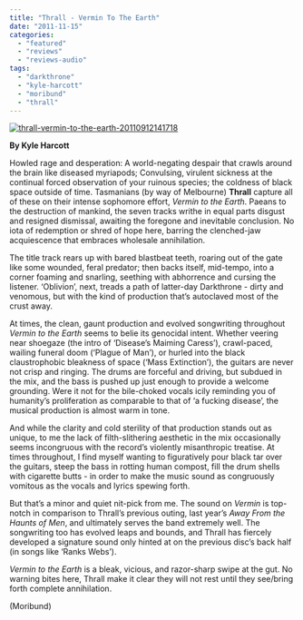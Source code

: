 ```yaml
---
title: "Thrall - Vermin To The Earth"
date: "2011-11-15"
categories: 
  - "featured"
  - "reviews"
  - "reviews-audio"
tags: 
  - "darkthrone"
  - "kyle-harcott"
  - "moribund"
  - "thrall"
---
```


[![](http://www.hellbound.ca/wp-content/uploads/2011/11/thrall-vermin-to-the-earth-20110912141718.jpg "thrall-vermin-to-the-earth-20110912141718")](http://www.hellbound.ca/wp-content/uploads/2011/11/thrall-vermin-to-the-earth-20110912141718.jpg)

**By Kyle Harcott**

Howled rage and desperation: A world-negating despair that crawls around the brain like diseased myriapods; Convulsing, virulent sickness at the continual forced observation of your ruinous species; the coldness of black space outside of time. Tasmanians (by way of Melbourne) **Thrall** capture all of these on their intense sophomore effort, _Vermin to the Earth_. Paeans to the destruction of mankind, the seven tracks writhe in equal parts disgust and resigned dismissal, awaiting the foregone and inevitable conclusion. No iota of redemption or shred of hope here, barring the clenched-jaw acquiescence that embraces wholesale annihilation.

The title track rears up with bared blastbeat teeth, roaring out of the gate like some wounded, feral predator; then backs itself, mid-tempo, into a corner foaming and snarling, seething with abhorrence and cursing the listener. ‘Oblivion’, next, treads a path of latter-day Darkthrone - dirty and venomous, but with the kind of production that’s autoclaved most of the crust away.

At times, the clean, gaunt production and evolved songwriting throughout _Vermin to the Earth_ seems to belie its genocidal intent. Whether veering near shoegaze (the intro of ‘Disease’s Maiming Caress’), crawl-paced, wailing funeral doom (‘Plague of Man’), or hurled into the black claustrophobic bleakness of space (‘Mass Extinction’), the guitars are never not crisp and ringing. The drums are forceful and driving, but subdued in the mix, and the bass is pushed up just enough to provide a welcome grounding. Were it not for the bile-choked vocals icily reminding you of humanity’s proliferation as comparable to that of ‘a fucking disease’, the musical production is almost warm in tone.

And while the clarity and cold sterility of that production stands out as unique, to me the lack of filth-slithering aesthetic in the mix occasionally seems incongruous with the record’s violently misanthropic treatise. At times throughout, I find myself wanting to figuratively pour black tar over the guitars, steep the bass in rotting human compost, fill the drum shells with cigarette butts - in order to make the music sound as congruously vomitous as the vocals and lyrics spewing forth.

But that’s a minor and quiet nit-pick from me. The sound on _Vermin_ is top-notch in comparison to Thrall’s previous outing, last year’s _Away From the Haunts of Men_, and ultimately serves the band extremely well. The songwriting too has evolved leaps and bounds, and Thrall has fiercely developed a signature sound only hinted at on the previous disc’s back half (in songs like ‘Ranks Webs’).

_Vermin to the Earth_ is a bleak, vicious, and razor-sharp swipe at the gut. No warning bites here, Thrall make it clear they will not rest until they see/bring forth complete annihilation.

(Moribund)
